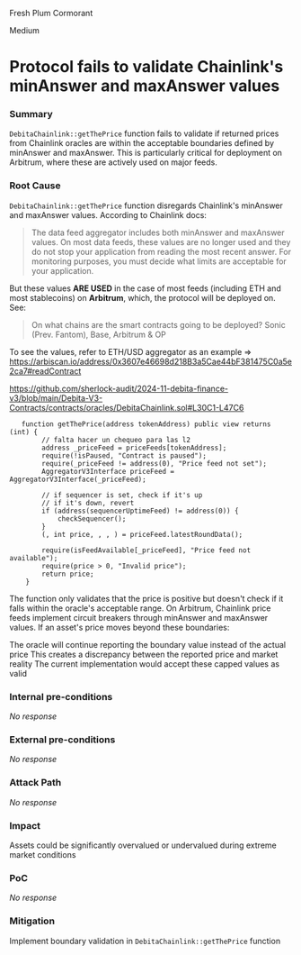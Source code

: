Fresh Plum Cormorant

Medium

# Protocol fails to validate Chainlink's minAnswer and maxAnswer values

### Summary

`DebitaChainlink::getThePrice` function fails to validate if returned prices from Chainlink oracles are within the acceptable boundaries defined by minAnswer and maxAnswer. This is particularly critical for deployment on Arbitrum, where these are actively used on major feeds.



### Root Cause

`DebitaChainlink::getThePrice` function disregards Chainlink's minAnswer and maxAnswer values. According to Chainlink docs:

> The data feed aggregator includes both minAnswer and maxAnswer values. On most data feeds, these values are no longer used and they do not stop your application from reading the most recent answer. For monitoring purposes, you must decide what limits are acceptable for your application.

But these values **ARE USED** in the case of most feeds (including ETH and most stablecoins) on **Arbitrum**, which, the protocol will be deployed on. See:

> On what chains are the smart contracts going to be deployed?
> Sonic (Prev. Fantom), Base, Arbitrum & OP

To see the values, refer to ETH/USD aggregator as an example => https://arbiscan.io/address/0x3607e46698d218B3a5Cae44bF381475C0a5e2ca7#readContract

https://github.com/sherlock-audit/2024-11-debita-finance-v3/blob/main/Debita-V3-Contracts/contracts/oracles/DebitaChainlink.sol#L30C1-L47C6

```solidity
   function getThePrice(address tokenAddress) public view returns (int) {
        // falta hacer un chequeo para las l2
        address _priceFeed = priceFeeds[tokenAddress];
        require(!isPaused, "Contract is paused");
        require(_priceFeed != address(0), "Price feed not set");
        AggregatorV3Interface priceFeed = AggregatorV3Interface(_priceFeed);

        // if sequencer is set, check if it's up
        // if it's down, revert
        if (address(sequencerUptimeFeed) != address(0)) {
            checkSequencer();
        }
        (, int price, , , ) = priceFeed.latestRoundData();

        require(isFeedAvailable[_priceFeed], "Price feed not available");
        require(price > 0, "Invalid price");
        return price;
    }
```
The function only validates that the price is positive but doesn't check if it falls within the oracle's acceptable range. On Arbitrum, Chainlink price feeds implement circuit breakers through minAnswer and maxAnswer values. If an asset's price moves beyond these boundaries:

The oracle will continue reporting the boundary value instead of the actual price
This creates a discrepancy between the reported price and market reality
The current implementation would accept these capped values as valid


### Internal pre-conditions

_No response_

### External pre-conditions

_No response_

### Attack Path

_No response_

### Impact

 Assets could be significantly overvalued or undervalued during extreme market conditions

### PoC

_No response_

### Mitigation

Implement boundary validation in `DebitaChainlink::getThePrice` function